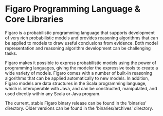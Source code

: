 Figaro Programming Language & Core Libraries
=
Figaro is a probabilistic programming language that supports development of very rich probabilistic models and  provides reasoning algorithms that can be applied to models to draw useful conclusions from evidence. Both model representation and reasoning algorithm development can be challenging tasks.  

Figaro makes it possible to express probabilistic models using the power of programming languages, giving the modeler the expressive tools to create a wide variety of models. Figaro comes with a number of built-in reasoning algorithms that can be applied automatically to new models. In addition, Figaro models are data structures in the Scala programming language, which is interoperable with Java, and can be constructed, manipulated, and used directly within any Scala or Java program.

The current, stable Figaro binary release can be found in the 'binaries' directory. Older versions can be found in the 'binaries/archives' directory. 
